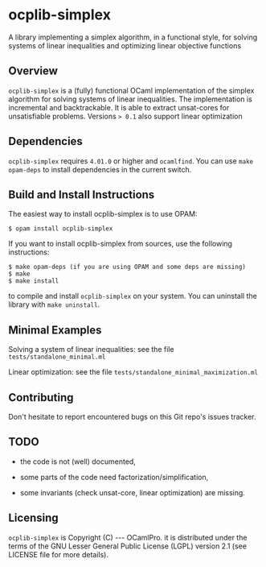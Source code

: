 # ocplib-simplex

A library implementing a simplex algorithm, in a functional style, for
solving systems of linear inequalities and optimizing linear objective
functions


## Overview

`ocplib-simplex` is a (fully) functional OCaml implementation of the
simplex algorithm for solving systems of linear inequalities. The
implementation is incremental and backtrackable. It is able to extract
unsat-cores for unsatisfiable problems. Versions `> 0.1` also support
linear optimization


## Dependencies

`ocplib-simplex` requires `4.01.0` or higher and `ocamlfind`.
You can use `make opam-deps` to install dependencies in the current switch.


## Build and Install Instructions

The easiest way to install ocplib-simplex is to use OPAM:

    $ opam install ocplib-simplex

If you want to install ocplib-simplex from sources, use the following
instructions:

    $ make opam-deps (if you are using OPAM and some deps are missing)
    $ make
    $ make install

to compile and install `ocplib-simplex` on your system. You can
uninstall the library with `make uninstall`.


## Minimal Examples

Solving a system of linear inequalities: see the file `tests/standalone_minimal.ml`

Linear optimization: see the file `tests/standalone_minimal_maximization.ml`


## Contributing

Don't hesitate to report encountered bugs on this Git repo's issues
tracker.

## TODO

- the code is not (well) documented,

- some parts of the code need factorization/simplification,

- some invariants (check unsat-core, linear optimization) are missing.


## Licensing

`ocplib-simplex` is Copyright (C) --- OCamlPro.  it is distributed
under the terms of the GNU Lesser General Public License (LGPL)
version 2.1 (see LICENSE file for more details).